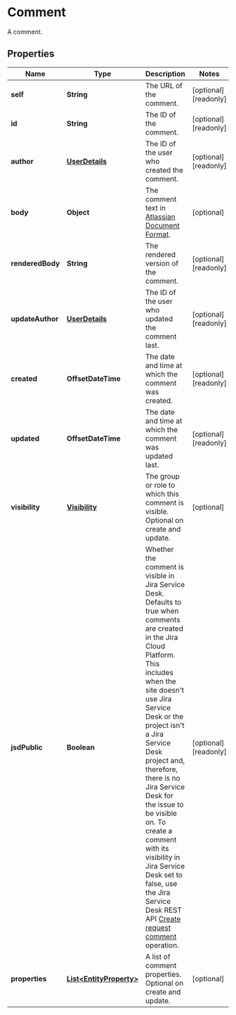 

# Comment

A comment.

## Properties

Name | Type | Description | Notes
------------ | ------------- | ------------- | -------------
**self** | **String** | The URL of the comment. |  [optional] [readonly]
**id** | **String** | The ID of the comment. |  [optional] [readonly]
**author** | [**UserDetails**](UserDetails.md) | The ID of the user who created the comment. |  [optional] [readonly]
**body** | **Object** | The comment text in [Atlassian Document Format](https://developer.atlassian.com/cloud/jira/platform/apis/document/structure/). |  [optional]
**renderedBody** | **String** | The rendered version of the comment. |  [optional] [readonly]
**updateAuthor** | [**UserDetails**](UserDetails.md) | The ID of the user who updated the comment last. |  [optional] [readonly]
**created** | **OffsetDateTime** | The date and time at which the comment was created. |  [optional] [readonly]
**updated** | **OffsetDateTime** | The date and time at which the comment was updated last. |  [optional] [readonly]
**visibility** | [**Visibility**](Visibility.md) | The group or role to which this comment is visible. Optional on create and update. |  [optional]
**jsdPublic** | **Boolean** | Whether the comment is visible in Jira Service Desk. Defaults to true when comments are created in the Jira Cloud Platform. This includes when the site doesn&#39;t use Jira Service Desk or the project isn&#39;t a Jira Service Desk project and, therefore, there is no Jira Service Desk for the issue to be visible on. To create a comment with its visibility in Jira Service Desk set to false, use the Jira Service Desk REST API [Create request comment](https://developer.atlassian.com/cloud/jira/service-desk/rest/#api-rest-servicedeskapi-request-issueIdOrKey-comment-post) operation. |  [optional] [readonly]
**properties** | [**List&lt;EntityProperty&gt;**](EntityProperty.md) | A list of comment properties. Optional on create and update. |  [optional]



